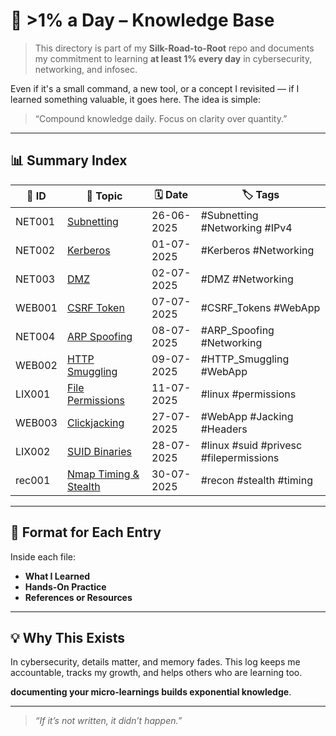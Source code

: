 # 🚀 >1% a Day – Knowledge Base

> This directory is part of my **Silk-Road-to-Root** repo and documents my commitment to learning **at least 1% every day** in cybersecurity, networking, and infosec.

Even if it's a small command, a new tool, or a concept I revisited — if I learned something valuable, it goes here. The idea is simple:
> “Compound knowledge daily. Focus on clarity over quantity.”

---

## 📊 Summary Index

| 🔢 ID | 📘 Topic                            | 🗓️ Date       | 🏷️ Tags                       |
|--------|-------------------------------------|---------------|--------------------------------|
| NET001 | [Subnetting](./Networking/NET001-Subnetting.md)                     | 26-06-2025    | #Subnetting #Networking #IPv4 |
| NET002 | [Kerberos](./Networking/NET002-Kerberos.md)                         | 01-07-2025    | #Kerberos #Networking |
| NET003 | [DMZ](./Networking/NET003-DMZ.md)                                   | 02-07-2025    | #DMZ #Networking |
| WEB001 | [CSRF Token](./Web%20Application/WEB001-CSRF-Tokens.md)             | 07-07-2025    | #CSRF_Tokens #WebApp |
| NET004 | [ARP Spoofing](./Networking/NET004-ARP_Spoofing.md)                 | 08-07-2025    | #ARP_Spoofing #Networking |
| WEB002 | [HTTP Smuggling](./Web%20Application/WEB002-HTTP-Smuggling.md)      | 09-07-2025    | #HTTP_Smuggling #WebApp |
| LIX001 | [File Permissions](./Linux/LIX001-File-Permissions.md)              | 11-07-2025    | #linux #permissions |
| WEB003 | [Clickjacking](./Web%20Application/WEB003-Clickjacking.md)          | 27-07-2025    | #WebApp #Jacking #Headers |
| LIX002 | [SUID Binaries](./Linux/LIX002-SUID-Binaraies.md)                   | 28-07-2025    | #linux #suid #privesc #filepermissions |
| rec001 | [Nmap Timing & Stealth](./Reconnaissance/REC001-Nmap-Timing.md)     | 30-07-2025    | #recon #stealth #timing |
<!-- Add new entries below as needed -->
 
---

## 📁 Format for Each Entry

Inside each file:
- **What I Learned**
- **Hands-On Practice**
- **References or Resources**

---

## 💡 Why This Exists

In cybersecurity, details matter, and memory fades. This log keeps me accountable, tracks my growth, and helps others who are learning too.

**documenting your micro-learnings builds exponential knowledge**.

---

>  _“If it’s not written, it didn’t happen.”_  


